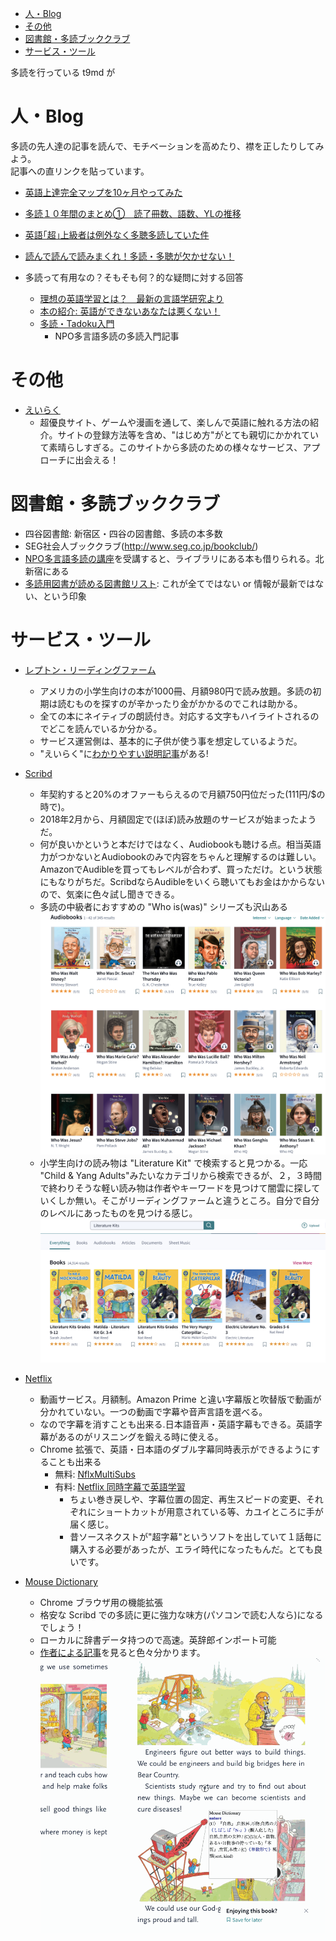 <!-- TOC START min:1 max:3 link:true update:true -->
- [人・Blog](#blog)
- [その他](#)
- [図書館・多読ブッククラブ](#-1)
- [サービス・ツール](#-2)

<!-- TOC END -->

多読を行っている t9md が

# 人・Blog

多読の先人達の記事を読んで、モチベーションを高めたり、襟を正したりしてみよう。  
記事への直リンクを貼っています。

- [英語上達完全マップを10ヶ月やってみた](http://kanzenmap.nomaki.jp/)
- [多読１０年間のまとめ①　読了冊数、語数、YLの推移](http://yukomillennium.com/?p=5725)
- [英語｢超｣上級者は例外なく多聴多読していた件](http://enjoylifeinenglish.blog112.fc2.com/blog-entry-106.html)
- [読んで読んで読みまくれ！多読・多聴が欠かせない！](http://mekarourokoeigo.hatenablog.com/entry/2015/10/09/101515)

- 多読って有用なの？そもそも何？的な疑問に対する回答
  - [理想の英語学習とは？　最新の言語学研究より](http://mekarourokoeigo.hatenablog.com/entry/2015/10/17/170021)
  - [本の紹介: 英語ができないあなたは悪くない！](http://mekarourokoeigo.hatenablog.com/entry/2016/05/30/190000)
  - [多読・Tadoku入門](https://tadoku.org/english/)
    - NPO多言語多読の多読入門記事

# その他

- [えいらく](https://ei-raku.com/)
  - 超優良サイト、ゲームや漫画を通して、楽しんで英語に触れる方法の紹介。サイトの登録方法等を含め、"はじめ方"がとても親切にかかれていて素晴らしすぎる。このサイトから多読のための様々なサービス、アプローチに出会える！

# 図書館・多読ブッククラブ

- 四谷図書館: 新宿区・四谷の図書館、多読の本多数
- SEG社会人ブッククラブ(http://www.seg.co.jp/bookclub/)
- [NPO多言語多読の講座](https://tadoku.org/english/tadoku-courses/)を受講すると、ライブラリにある本も借りられる。北新宿にある
- [多読用図書が読める図書館リスト](http://www.cosmopier.com/library/): これが全てではない or 情報が最新ではない、という印象

# サービス・ツール

- [レプトン・リーディングファーム](https://www.reading-farm.jp/)
  - アメリカの小学生向けの本が1000冊、月額980円で読み放題。多読の初期は読むものを探すのが辛かったり金がかかるのでこれは助かる。
  - 全ての本にネイティブの朗読付き。対応する文字もハイライトされるのでどこを読んでいるか分かる。
  - サービス運営側は、基本的に子供が使う事を想定しているようだ。
  - "えいらく"に[わかりやすい説明記事](https://ei-raku.com/2018/08/tadoku-reading-farm/)がある!
- [Scribd](https://www.scribd.com/)
  - 年契約すると20%のオファーもらえるので月額750円位だった(111円/$の時で)。
  - 2018年2月から、月額固定で(ほぼ)読み放題のサービスが始まったようだ。
  - 何が良いかというと本だけではなく、Audiobookも聴ける点。相当英語力がつかないとAudiobookのみで内容をちゃんと理解するのは難しい。AmazonでAudibleを買ってもレベルが合わず、買っただけ。という状態にもなりがちだ。ScribdならAudibleをいくら聴いてもお金はかからないので、気楽に色々試し聞きできる。
  - 多読の中級者におすすめの "Who is(was)" シリーズも沢山ある
  ![](imgs/whowas.png)
  - 小学生向けの読み物は "Literature Kit" で検索すると見つかる。一応 "Child & Yang Adults"みたいなカテゴリから検索できるが、２，３時間で終わりそうな軽い読み物は作者やキーワードを見つけて闇雲に探していくしか無い。そこがリーディングファームと違うところ。自分で自分のレベルにあったものを見つける感じ。
  ![](imgs/literature-kits.png)

- [Netflix](https://www.netflix.com/)
  - 動画サービス。月額制。Amazon Prime と違い字幕版と吹替版で動画が分かれていない。一つの動画で字幕や音声言語を選べる。
  - なので字幕を消すことも出来る.日本語音声・英語字幕もできる。英語字幕があるのがリスニングを鍛える時に使える。
  - Chrome 拡張で、英語・日本語のダブル字幕同時表示ができるようにすることも出来る
    - 無料: [NflxMultiSubs](https://chrome.google.com/webstore/detail/nflxmultisubs-netflix-mul/pjhnilfooknlkdonmjnleaomamfehkli)
    - 有料: [Netflix 同時字幕で英語学習](https://chrome.google.com/webstore/detail/netflix-%E5%90%8C%E6%99%82%E5%AD%97%E5%B9%95%E3%81%A7%E8%8B%B1%E8%AA%9E%E5%AD%A6%E7%BF%92/gibmkmmdicoffkhjkfimmjkojjopoagg)
      - ちょい巻き戻しや、字幕位置の固定、再生スピードの変更、それぞれにショートカットが用意されている等、カユイところに手が届く感じ。
      - 昔ソースネクストが"超字幕"というソフトを出していて１話毎に購入する必要があったが、エライ時代になったもんだ。とても良いです。

- [Mouse Dictionary](https://chrome.google.com/webstore/detail/mouse-dictionary/dnclbikcihnpjohihfcmmldgkjnebgnj)
  - Chrome ブラウザ用の機能拡張
  - 格安な Scribd での多読に更に強力な味方(パソコンで読む人なら)になるでしょう！
  - ローカルに辞書データ持つので高速。英辞郎インポート可能
  - [作者による記事](https://qiita.com/wtetsu/items/c43232c6c44918e977c9)を見ると色々分かります。
  ![](imgs/mouseover-dict.gif)
